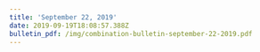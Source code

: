 ```yaml
---
title: 'September 22, 2019'
date: 2019-09-19T18:08:57.388Z
bulletin_pdf: /img/combination-bulletin-september-22-2019.pdf
---
```


